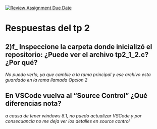 [![Review Assignment Due Date](https://classroom.github.com/assets/deadline-readme-button-22041afd0340ce965d47ae6ef1cefeee28c7c493a6346c4f15d667ab976d596c.svg)](https://classroom.github.com/a/x_DJ96am)
# Respuestas del tp 2

## 2)f_ Inspeccione la carpeta donde inicializó el repositorio: ¿Puede ver el archivo tp2_1_2.c? ¿Por qué?

_No puedo verlo, ya que cambie a la rama principal y ese archivo esta guardado en la rama llamada Opcion 2_

## En VSCode vuelva al “Source Control” ¿Qué diferencias nota?

_a causa de tener windows 8.1, no puedo actualizar VSCode y por consecuancia no me deja ver los detalles en source control_



